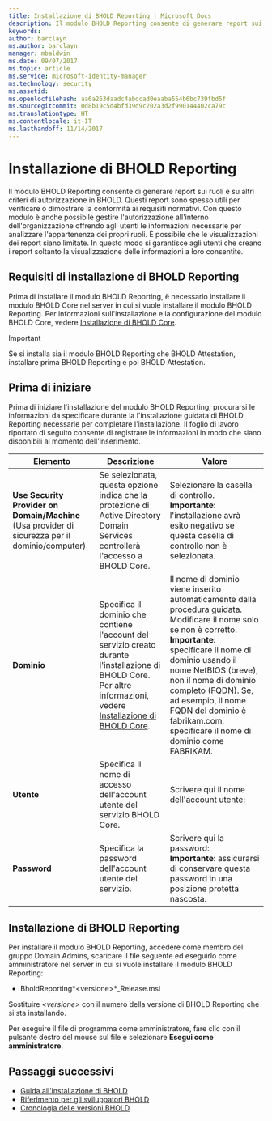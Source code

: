 ```yaml
---
title: Installazione di BHOLD Reporting | Microsoft Docs
description: Il modulo BHOLD Reporting consente di generare report sui ruoli e sui criteri di autorizzazione
keywords: 
author: barclayn
ms.author: barclayn
manager: mbaldwin
ms.date: 09/07/2017
ms.topic: article
ms.service: microsoft-identity-manager
ms.technology: security
ms.assetid: 
ms.openlocfilehash: aa6a263daadc4abdcad0eaaba554b6bc739fbd5f
ms.sourcegitcommit: 0d8b19c5d4bfd39d9c202a3d2f990144402ca79c
ms.translationtype: HT
ms.contentlocale: it-IT
ms.lasthandoff: 11/14/2017
---
```

# <a name="bhold-reporting-installation"></a>Installazione di BHOLD Reporting

Il modulo BHOLD Reporting consente di generare report sui ruoli e su altri criteri di autorizzazione in BHOLD. Questi report sono spesso utili per verificare o dimostrare la conformità ai requisiti normativi. Con questo modulo è anche possibile gestire l'autorizzazione all'interno dell'organizzazione offrendo agli utenti le informazioni necessarie per analizzare l'appartenenza dei propri ruoli. È possibile che le visualizzazioni dei report siano limitate. In questo modo si garantisce agli utenti che creano i report soltanto la visualizzazione delle informazioni a loro consentite.

## <a name="bhold-reporting-installation-requirements"></a>Requisiti di installazione di BHOLD Reporting

Prima di installare il modulo BHOLD Reporting, è necessario installare il modulo BHOLD Core nel server in cui si vuole installare il modulo BHOLD Reporting. Per informazioni sull'installazione e la configurazione del modulo BHOLD Core, vedere [Installazione di BHOLD Core](https://technet.microsoft.com/en-us/library/jj134095(v=ws.10).aspx).

>[!IMPORTANT]
Se si installa sia il modulo BHOLD Reporting che BHOLD Attestation, installare prima BHOLD Reporting e poi BHOLD Attestation.

## <a name="before-you-begin"></a>Prima di iniziare

Prima di iniziare l'installazione del modulo BHOLD Reporting, procurarsi le informazioni da specificare durante la l'installazione guidata di BHOLD Reporting necessarie per completare l'installazione. Il foglio di lavoro riportato di seguito consente di registrare le informazioni in modo che siano disponibili al momento dell'inserimento.

| **Elemento**                                    | **Descrizione**                                                                                                                                                                                                           | **Valore**                                                                                                                                                                                                                                                                                                            |
|---------------------------------------------|---------------------------------------------------------------------------------------------------------------------------------------------------------------------------------------------------------------------------|----------------------------------------------------------------------------------------------------------------------------------------------------------------------------------------------------------------------------------------------------------------------------------------------------------------------|
| **Use Security Provider on Domain/Machine** (Usa provider di sicurezza per il dominio/computer) | Se selezionata, questa opzione indica che la protezione di Active Directory Domain Services controllerà l'accesso a BHOLD Core.                                                                                                                | Selezionare la casella di controllo. </br>**Importante:** l'installazione avrà esito negativo se questa casella di controllo non è selezionata.                                                                                                                                                                                                                   |
| **Dominio**                                  | Specifica il dominio che contiene l'account del servizio creato durante l'installazione di BHOLD Core. Per altre informazioni, vedere [Installazione di BHOLD Core](https://technet.microsoft.com/en-us/library/jj134095(v=ws.10).aspx). | Il nome di dominio viene inserito automaticamente dalla procedura guidata. Modificare il nome solo se non è corretto. **Importante:** specificare il nome di dominio usando il nome NetBIOS (breve), non il nome di dominio completo (FQDN). Se, ad esempio, il nome FQDN del dominio è fabrikam.com, specificare il nome di dominio come FABRIKAM. |
| **Utente**                                    | Specifica il nome di accesso dell'account utente del servizio BHOLD Core.                                                                                                                                                          | Scrivere qui il nome dell'account utente:                                                                                                                                                                                                                                                                                    |
| **Password**                                | Specifica la password dell'account utente del servizio.                                                                                                                                                                       | Scrivere qui la password: </br>**Importante:** assicurarsi di conservare questa password in una posizione protetta nascosta.                                                                                                                                                                                                                  |

## <a name="bhold-reporting-installation"></a>Installazione di BHOLD Reporting

Per installare il modulo BHOLD Reporting, accedere come membro del gruppo Domain Admins, scaricare il file seguente ed eseguirlo come amministratore nel server in cui si vuole installare il modulo BHOLD Reporting:

- BholdReporting*\<versione\>*\_Release.msi

Sostituire *\<versione\>* con il numero della versione di BHOLD Reporting che si sta installando.

Per eseguire il file di programma come amministratore, fare clic con il pulsante destro del mouse sul file e selezionare **Esegui come amministratore**.

## <a name="next-steps"></a>Passaggi successivi

- [Guida all'installazione di BHOLD](bhold-installation-guide.md)
- [Riferimento per gli sviluppatori BHOLD](../reference/mim2016-bhold-developer-reference.md)
- [Cronologia delle versioni BHOLD](../reference/version-bhold-history.md)